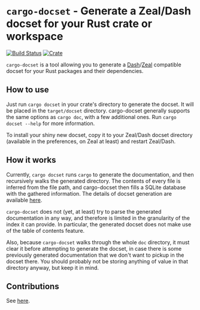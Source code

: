 # `cargo-docset` - Generate a Zeal/Dash docset for your Rust crate or workspace

[![Build Status](https://travis-ci.org/Robzz/cargo-docset.svg?branch=master)](https://travis-ci.org/Robzz/cargo-docset)
[![Crate](https://img.shields.io/crates/v/cargo-docset.svg)](https://crates.io/crates/cargo-docset)

`cargo-docset` is a tool allowing you to generate a [Dash](https://kapeli.com/dash)/[Zeal](https://zealdocs.org/)
compatible docset for your Rust packages and their dependencies.

## How to use

Just run `cargo docset` in your crate's directory to generate the docset. It will be placed in the `target/docset`
directory. cargo-docset generally supports the same options as `cargo doc`, with a few additional ones. Run `cargo
docset --help` for more information.

To install your shiny new docset, copy it to your Zeal/Dash docset directory (available in the preferences, on Zeal at
least) and restart Zeal/Dash.

## How it works

Currently, `cargo docset` runs `cargo` to generate the documentation, and then recursively walks the generated
directory. The contents of every file is inferred from the file path, and cargo-docset then fills a SQLite database with
the gathered information. The details of docset generation are available [here](https://kapeli.com/docsets#dashDocset).

`cargo-docset` does not (yet, at least) try to parse the generated documentation in any way, and therefore is limited in
the granularity of the index it can provide. In particular, the generated docset does not make use of the table of
contents feature.

Also, because `cargo-docset` walks through the whole `doc` directory, it must clear it before attempting to generate
the docset, in case there is some previously generated documentation that we don't want to pickup in the docset there.
You should probably not be storing anything of value in that directory anyway, but keep it in mind.

## Contributions

See [here](./CONTRIBUTING.md).
